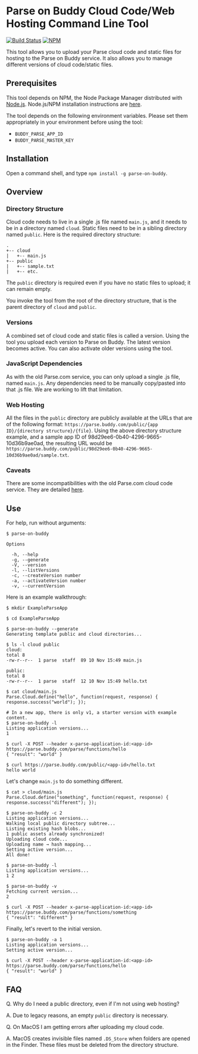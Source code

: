 # Parse on Buddy Cloud Code/Web Hosting Command Line Tool

[![Build Status](https://api.travis-ci.org/BuddyPlatform/parse-on-buddy-cli.svg)](https://travis-ci.org/BuddyPlatform/parse-on-buddy-cli) [![NPM](https://img.shields.io/npm/v/parse-on-buddy.svg)](https://www.npmjs.com/package/parse-on-buddy)

This tool allows you to upload your Parse cloud code and static files for hosting to the Parse on Buddy service. It also allows you to manage different versions of cloud code/static files.

## Prerequisites

This tool depends on NPM, the Node Package Manager distributed with [Node.js](https://nodejs.org). Node.js/NPM installation instructions are [here](https://docs.npmjs.com/getting-started/installing-node).

The tool depends on the following environment variables. Please set them appropriately in your environment before using the tool:

- `BUDDY_PARSE_APP_ID`
- `BUDDY_PARSE_MASTER_KEY`

## Installation

Open a command shell, and type `npm install -g parse-on-buddy`.

## Overview

### Directory Structure

Cloud code needs to live in a single .js file named `main.js`, and it needs to be in a directory named `cloud`. Static files need to be in a sibling directory named `public`. Here is the required directory structure:

```
.
+-- cloud
|   +-- main.js
+-- public
|   +-- sample.txt
|   +-- etc.
```

The `public` directory is required even if you have no static files to upload; it can remain empty.

You invoke the tool from the root of the directory structure, that is the parent directory of `cloud` and `public`.

### Versions

A combined set of cloud code and static files is called a version. Using the tool you upload each version to Parse on Buddy. The latest version becomes active. You can also activate older versions using the tool.

### JavaScript Dependencies

As with the old Parse.com service, you can only upload a single .js file, named `main.js`. Any dependencies need to be manually copy/pasted into that .js file. We are working to lift that limitation.

### Web Hosting

All the files in the `public` directory are publicly available at the URLs that are of the following format: `https://parse.buddy.com/public/{app ID}/{directory structure}/{file}`. Using the above directory structure example, and a sample app ID of 98d29ee6-0b40-4296-9665-10d36b9ae0ad, the resulting URL would be `https://parse.buddy.com/public/98d29ee6-0b40-4296-9665-10d36b9ae0ad/sample.txt`.


### Caveats

There are some incompatibilities with the old Parse.com cloud code service. They are detailed [here](https://github.com/ParsePlatform/Parse-Server/wiki/Compatibility-with-Hosted-Parse#Cloud-Code).

## Use

For help, run without arguments:

```
$ parse-on-buddy

Options

  -h, --help
  -g, --generate
  -V, --version
  -l, --listVersions
  -c, --createVersion number
  -a, --activateVersion number
  -v, --currentVersion
```

Here is an example walkthrough:

```
$ mkdir ExampleParseApp

$ cd ExampleParseApp

$ parse-on-buddy --generate
Generating template public and cloud directories...

$ ls -l cloud public
cloud:
total 8
-rw-r--r--  1 parse  staff  89 10 Nov 15:49 main.js

public:
total 8
-rw-r--r--  1 parse  staff  12 10 Nov 15:49 hello.txt

$ cat cloud/main.js
Parse.Cloud.define("hello", function(request, response) { response.success("world"); });

# In a new app, there is only v1, a starter version with example content.
$ parse-on-buddy -l
Listing application versions...
1

$ curl -X POST --header x-parse-application-id:<app-id> https://parse.buddy.com/parse/functions/hello
{ "result": "world" }

$ curl https://parse.buddy.com/public/<app-id>/hello.txt
hello world
```

Let's change `main.js` to do something different.

```
$ cat > cloud/main.js
Parse.Cloud.define("something", function(request, response) { response.success("different"); });

$ parse-on-buddy -c 2
Listing application versions...
Walking local public directory subtree...
Listing existing hash blobs...
1 public assets already synchronized!
Uploading cloud code...
Uploading name → hash mapping...
Setting active version...
All done!

$ parse-on-buddy -l
Listing application versions...
1 2

$ parse-on-buddy -v
Fetching current version...
2

$ curl -X POST --header x-parse-application-id:<app-id> https://parse.buddy.com/parse/functions/something
{ "result": "different" }
```

Finally, let's revert to the initial version.

```
$ parse-on-buddy -a 1
Listing application versions...
Setting active version...

$ curl -X POST --header x-parse-application-id:<app-id> https://parse.buddy.com/parse/functions/hello
{ "result": "world" }
```

## FAQ

Q. Why do I need a public directory, even if I'm not using web hosting?

A. Due to legacy reasons, an empty `public` directory is necessary.

Q. On MacOS I am getting errors after uploading my cloud code.

A. MacOS creates invisible files named `.DS_Store` when folders are opened in the Finder. These files must be deleted from the directory structure.

